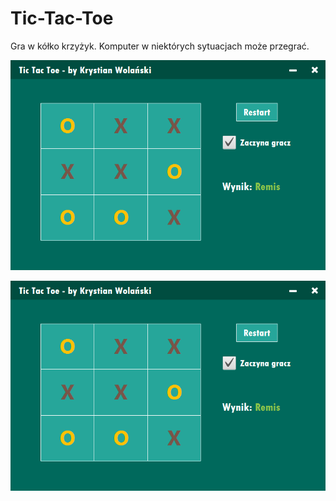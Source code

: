 # Tic-Tac-Toe
Gra w kółko krzyżyk. Komputer w niektórych sytuacjach może przegrać.

![alt text](photo.PNG)

<img src="photo.PNG">
